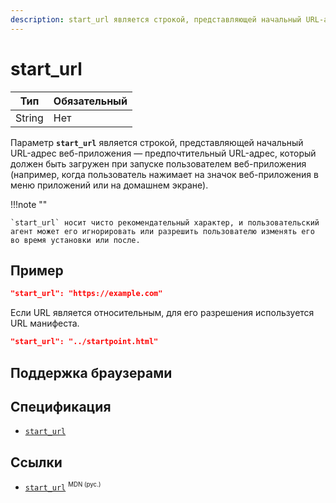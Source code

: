 ```yaml
---
description: start_url является строкой, представляющей начальный URL-адрес веб-приложения — предпочтительный URL-адрес, который должен быть загружен при запуске пользователем веб-приложения
---
```


# start_url

| Тип    | Обязательный |
| ------ | ------------ |
| String | Нет          |

Параметр **`start_url`** является строкой, представляющей начальный URL-адрес веб-приложения — предпочтительный URL-адрес, который должен быть загружен при запуске пользователем веб-приложения (например, когда пользователь нажимает на значок веб-приложения в меню приложений или на домашнем экране).

!!!note ""

    `start_url` носит чисто рекомендательный характер, и пользовательский агент может его игнорировать или разрешить пользователю изменять его во время установки или после.

## Пример

```json
"start_url": "https://example.com"
```

Если URL является относительным, для его разрешения используется URL манифеста.

```json
"start_url": "../startpoint.html"
```

## Поддержка браузерами

<p class="ciu_embed" data-feature="mdn-html__manifest__start_url" data-periods="future_1,current,past_1,past_2" data-accessible-colours="false"></p>

## Спецификация

- [`start_url`](https://w3c.github.io/manifest/#start_url-member)

## Ссылки

- [`start_url`](https://developer.mozilla.org/ru/docs/Web/Manifest/start_url) <sup><small>MDN (рус.)</small></sup>
